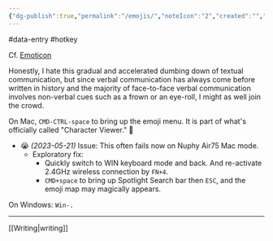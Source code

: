 ```yaml
---
{"dg-publish":true,"permalink":"/emojis/","noteIcon":"2","created":"","updated":""}
---
```


#data-entry
#hotkey 

Cf. [Emoticon](https://en.wikipedia.org/wiki/Emoticon)

Honestly, I hate this gradual and accelerated dumbing down of textual communication, but since verbal communication has always come before written in history and the majority of face-to-face verbal communication involves non-verbal cues such as a frown or an eye-roll, I might as well join the crowd.

On Mac, `CMD-CTRL-space` to bring up the emoji menu. It is part of what's officially called "Character Viewer." 🤗
- 😭 *(2023-05-21)* Issue: This often fails now on Nuphy Air75 Mac mode. 
	- Exploratory fix:
	    - Quickly switch to WIN keyboard mode and back. And re-activate 2.4GHz wireless connection by `FN+4`. 
	    - `CMD+space` to bring up Spotlight Search bar then `ESC`, and the emoji map may magically appears. 

On Windows: `Win-.`

---
[[Writing\|writing]]